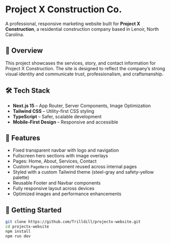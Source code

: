 # Project X Construction Co.

A professional, responsive marketing website built for **Project X Construction**, a residential construction company based in Lenoir, North Carolina.

## 🚧 Overview

This project showcases the services, story, and contact information for Project X Construction. The site is designed to reflect the company’s strong visual identity and communicate trust, professionalism, and craftsmanship.

## 🛠️ Tech Stack

- **Next.js 15** – App Router, Server Components, Image Optimization
- **Tailwind CSS** – Utility-first CSS styling
- **TypeScript** – Safer, scalable development
- **Mobile-First Design** – Responsive and accessible

## 🧩 Features

- Fixed transparent navbar with logo and navigation
- Fullscreen hero sections with image overlays
- Pages: Home, About, Services, Contact
- Custom `PageHero` component reused across internal pages
- Styled with a custom Tailwind theme (steel-gray and safety-yellow palette)
- Reusable Footer and Navbar components
- Fully responsive layout across devices
- Optimized images and performance enhancements

## 🧪 Getting Started

```bash
git clone https://github.com/Trilldill/projectx-website.git
cd projectx-website
npm install
npm run dev
